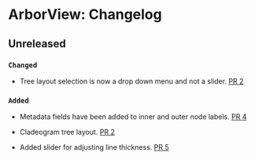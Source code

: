 # ArborView: Changelog


## Unreleased

### `Changed`

- Tree layout selection is now a drop down menu and not a slider. [PR 2](https://github.com/phac-nml/ArborView/pull/2)

### `Added`

- Metadata fields have been added to inner and outer node labels. [PR 4](https://github.com/phac-nml/ArborView/pull/3)

- Cladeogram tree layout. [PR 2](https://github.com/phac-nml/ArborView/pull/2)

- Added slider for adjusting line thickness. [PR 5](https://github.com/phac-nml/ArborView/pull/5)
